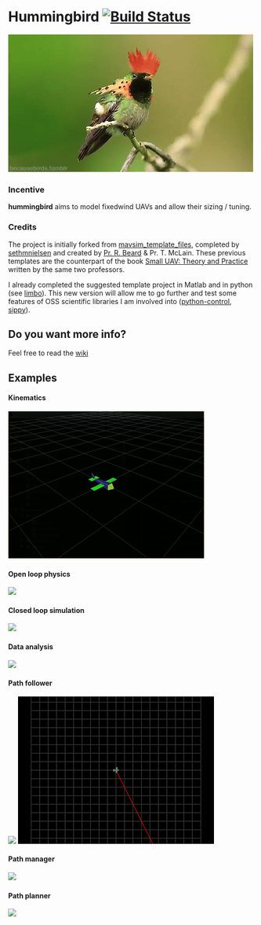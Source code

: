 # Hummingbird [![Build Status](https://travis-ci.org/don4get/hummingbird.svg?branch=master)](https://travis-ci.org/don4get/hummingbird)
![](hummingbird/resources/hummingbird.gif)
### Incentive

**hummingbird** aims to model fixedwind UAVs and allow their sizing / tuning.

### Credits

The project is initially forked from [mavsim_template_files](https://github.com/sethmnielsen/mavsim_template_files), 
completed by [sethmnielsen](https://github.com/sethmnielsen) and 
created by [Pr. R. Beard](https://github.com/randybeard) & Pr. T. McLain.
These previous templates are the counterpart of the book 
[Small UAV: Theory and Practice](https://press.princeton.edu/titles/9632.html) 
written by the same two professors.

I already completed the suggested template project in Matlab and in python (see [limbo](https://github.com/don4get/limbo)).
This new version will allow me to go further and test some features of OSS scientific libraries I am involved into 
([python-control](https://github.com/python-control/python-control), [sippy](https://github.com/CPCLAB-UNIPI/SIPPY)).

## Do you want more info?
Feel free to read the [wiki](https://github.com/don4get/hummingbird/wiki)

## Examples 

#### Kinematics
![](examples/kinematics.gif)

#### Open loop physics
![](examples/physics.gif)

#### Closed loop simulation
![](examples/autopilot.gif)

#### Data analysis
![](examples/observer.gif)

#### Path follower
![](examples/path_follower_orbit.gif)
![](examples/path_follower_line.gif)

#### Path manager
![](examples/path_manager.gif)

#### Path planner
![](examples/path_planner.gif)
